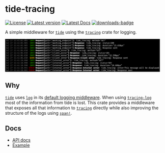 # tide-tracing

[![License](https://img.shields.io/crates/l/tide_tracing.svg)](https://crates.io/crates/tide-tracing)
[![Latest version](https://img.shields.io/crates/v/tide-tracing.svg)](https://crates.io/crates/tide-tracing)
[![Latest Docs](https://docs.rs/tide-tracing/badge.svg)](https://docs.rs/tide-tracing/)
[![downloads-badge](https://img.shields.io/crates/d/tide_tracing.svg)](https://crates.io/crates/tide-tracing)

A simple middleware for [`tide`](https://github.com/http-rs/tide) using the [`tracing`](https://github.com/tokio-rs/tracing) crate for logging.

[![tide-tracing in action](/examples/example.png)](https://github.com/ethanboxx/tide-tracing/blob/master/examples/main.rs)

## Why

[`tide`](https://github.com/http-rs/tide) uses [`log`](https://github.com/rust-lang/log) in its [default logging middleware](https://docs.rs/tide/latest/tide/log/struct.LogMiddleware.html).
When using [`tracing-log`](https://github.com/tokio-rs/tracing/tree/master/tracing-log) most of the information from tide is lost.
This crate provides a middleware that exposes all that information to [`tracing`](https://github.com/tokio-rs/tracing) directly while also improving the structure of the logs using [`span!`](https://docs.rs/tracing/latest/tracing/span/index.html).

## Docs

- [API docs](https://docs.rs/tide-tracing/)
- [Example](https://github.com/ethanboxx/tide-tracing/blob/master/examples/main.rs)
